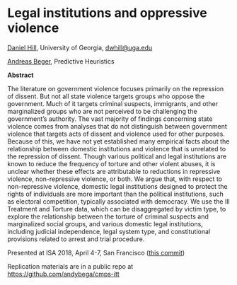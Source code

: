 # Legal institutions and oppressive violence

[Daniel Hill](https://spia.uga.edu/faculty-member/daniel-w-hill-jr/), University of Georgia, [dwhill@uga.edu](mailto:dwhill@uga.edu)

[Andreas Beger](https://www.andybeger.com), Predictive Heuristics

**Abstract**

The literature on government violence focuses primarily on the repression of dissent. But not all state violence targets groups who oppose the government. Much of it targets criminal suspects, immigrants, and other marginalized groups who are not perceived to be challenging the government’s authority. The vast majority of findings concerning state violence comes from analyses that do not distinguish between government violence that targets acts of dissent and violence used for other purposes. Because of this, we have not yet established many empirical facts about the relationship between domestic institutions and violence that is unrelated to the repression of dissent. Though various political and legal institutions are known to reduce the frequency of torture and other violent abuses, it is unclear whether these effects are attributable to reductions in repressive violence, non-repressive violence, or both. We argue that, with respect to non-repressive violence, domestic legal institutions designed to protect the rights of individuals are more important than the political institutions, such as electoral competition, typically associated with democracy. We use the Ill Treatment and Torture data, which can be disaggregated by victim type, to explore the relationship between the torture of criminal suspects and marginalized social groups, and various domestic legal institutions, including judicial independence, legal system type, and constitutional provisions related to arrest and trial procedure.

Presented at ISA 2018, April 4-7, San Francisco ([this commit](https://github.com/andybega/isa-2018/tree/5769c2ed830c4d58b9a7a51da9877fefe65da667))

Replication materials are in a public repo at https://github.com/andybega/cmps-itt
